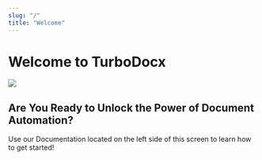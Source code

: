```yaml
---
slug: "/"
title: "Welcome"
---
```



# Welcome to TurboDocx 

![](/img/welcome_to_dev-docs/Welcome.png)

## Are You Ready to Unlock the Power of Document Automation?
Use our Documentation located on the left side of this screen to learn how to get started!